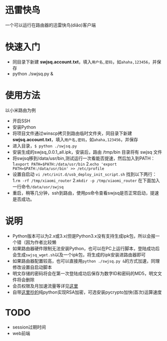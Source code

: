 迅雷快鸟
===
一个可以运行在路由器的迅雷快鸟(diǎo)客户端

# 快速入门
* 同目录下新建 __swjsq.account.txt__，填入`用户名,密码`，如`ahaha,123456`，并保存
* python ./swjsq.py &

# 使用方法
以小米路由为例

* 开启SSH
* 安装Python
* 将项目文件通过winscp拷贝到路由临时文件夹，同目录下新建 __swjsq.account.txt__，填入`用户名,密码`，如`ahaha,123456`，并保存
* 进入目录，`$ python ./swjsq.py`
* 安装生成的swjsq_0.0.1_all.ipk，安装后，路由 /tmp/bin 目录将有 swjsq 文件
* 将swjsq移到/data/usr/bin,测试运行一次看能否提速，然后加入到PATH：
     1.`export PATH=$PATH:/data/usr/bin`
     2.`echo 'export PATH=$PATH:/data/usr/bin' >> /etc/profile`
* 设置自启动
     `vi /etc/init.d/usb_deploy_init_script.sh`
	 找到以下两行：
	 1.`rm -rf /tmp/xiaomi_router`
     2.`mkdir -p /tmp/xiaomi_router`
     在下面加入一行命令`/data/usr/swjsq`
* 重启，稍等几分钟，ssh到路由，使用ps命令查看swjsq是否正常启动，提速是否成功。

# 说明
* Python版本可以为2.x或3.x(但是Python3.x没有支持生成ipk包，所以会报一个错（因为作者比较懒
* 如果路由器硬件限制无法安装Python，也可以在PC上运行脚本，登陆成功后会生成`swjsq_wget.sh`以及一个ipk包，将生成的ipk安装进路由器即可
* 如果路由器配置较高，也可以直接用`python ./swjsq.py &`的方式加速，同理修改设置自启动脚本
* 明文存储的密码将会在第一次登陆成功后保存为数字ID和密码的MD5，明文文件将会删除
* 会员权限及月加速流量等详见[这里](http://swjsq.xunlei.com)
* 自带[这里抄的](https://github.com/mengskysama/XunLeiCrystalMinesMakeDie/blob/master/run.py)纯python实现RSA加密，可选安装pycrypto加快(首次)运算速度

# TODO
* session过期时间
* web前端

